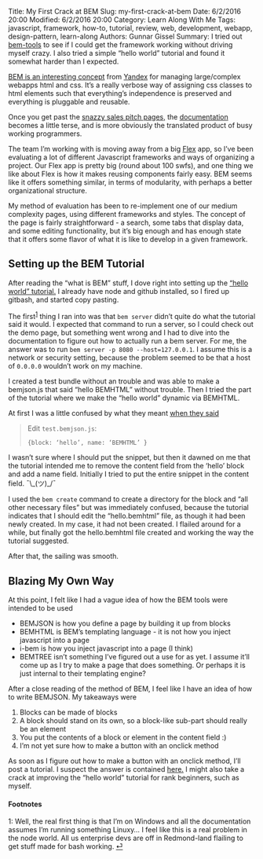 Title: My First Crack at BEM
Slug: my-first-crack-at-bem
Date: 6/2/2016 20:00
Modified: 6/2/2016 20:00
Category: Learn Along With Me
Tags: javascript, framework, how-to, tutorial, review, web, development, webapp, design-pattern, learn-along
Authors: Gunnar Gissel
Summary: I tried out [bem-tools](https://github.com/bem/bem-tools) to see if I could get the framework working without driving myself crazy.  I also tried a simple “hello world” tutorial and found it somewhat harder than I expected.

[BEM is an interesting concept](https://en.bem.info/) from [Yandex](https://www.yandex.ru/) for managing large/complex webapps html and css.  It’s a really verbose way of assigning css classes to html elements such that everything’s independence is preserved and everything is pluggable and reusable.

Once you get past the [snazzy sales pitch pages,](https://en.bem.info/methodology/) the [documentation](https://en.bem.info/technology/bemhtml/v2/intro/) becomes a little terse, and is more obviously the translated product of busy working programmers.

The team I’m working with is moving away from a big [Flex](https://en.wikipedia.org/wiki/Apache_Flex) app, so I’ve been evaluating a lot of different Javascript frameworks and ways of organizing a project.  Our Flex app is pretty big (round about 100 swfs), and one thing we like about Flex is how it makes reusing components fairly easy.  BEM seems like it offers something similar, in terms of modularity, with perhaps a better organizational structure.

My method of evaluation has been to re-implement one of our medium complexity pages, using different frameworks and styles.  The concept of the page is fairly straightforward - a search, some tabs that display data, and some editing functionality, but it’s big enough and has enough state that it offers some flavor of what it is like to develop in a given framework.

Setting up the BEM Tutorial
------------------------------------------

After reading the “what is BEM” stuff, I dove right into setting up the [“hello world” tutorial.](https://en.bem.info/technology/bemhtml/v2/intro/)  I already have node and github installed, so I fired up gitbash, and started copy pasting.

The first<a id="my-first-crack-at-bem-1-b"></a><sup>[1](#my-first-crack-at-bem-1)</sup> thing I ran into was that `bem server` didn’t quite do what the tutorial said it would.  I expected that command to run a server, so I could check out the demo page, but something went wrong and I had to dive into the documentation to figure out how to actually run a bem server.  For me, the answer was to run `bem server -p 8080 --host=127.0.0.1`.  I assume this is a network or security setting, because the problem seemed to be that a host of `0.0.0.0` wouldn’t work on my machine.

I created a test bundle without an trouble and was able to make a bemjson.js that said “hello BEMHTML” without trouble.  Then I tried the part of the tutorial where we make the “hello world” dynamic via BEMHTML.

At first I was a little confused by what they meant [when they said](https://en.bem.info/technology/bemhtml/v2/intro/#step-4-create-a-template-for-a-greeting)

> Edit `test.bemjson.js`:
>
> `{block: ‘hello’, name: ‘BEMHTML’ }`

I wasn’t sure where I should put the snippet, but then it dawned on me that the tutorial intended me to remove the content field from the ‘hello’ block and add a name field.  Initially I tried to put the entire snippet in the content field. ¯\\\_(ツ)_/¯

I used the `bem create` command to create a directory for the block and “all other necessary files” but was immediately confused, because the tutorial indicates that I should edit the “hello.bemhtml” file, as though it had been newly created.  In my case, it had not been created.  I flailed around for a while, but finally got the hello.bemhtml file created and working the way the tutorial suggested.

After that, the sailing was smooth.

Blazing My Own Way
--------------------------------

At this point, I felt like I had a vague idea of how the BEM tools were intended to be used

* BEMJSON is how you define a page by building it up from blocks
* BEMHTML is BEM’s templating language - it is not how you inject javascript into a page
* i-bem is how you inject javascript into a page (I think)
* BEMTREE isn’t something I’ve figured out a use for as yet.  I assume it’ll come up as I try to make a page that does something.  Or perhaps it is just internal to their templating engine?

After a close reading of the method of BEM, I feel like I have an idea of how to write BEMJSON.  My takeaways were 

1. Blocks can be made of blocks
2. A block should stand on its own, so a block-like sub-part should really be an element
3. You put the contents of a block or element in the content field :)
4. I’m not yet sure how to make a button with an onclick method

As soon as I figure out how to make a button with an onclick method, I’ll post a tutorial. I suspect the answer is contained [here.](https://en.bem.info/technology/bemhtml/v2/intro/#step-7-add-style-and-behavior-css-and-js)  I might also take a crack at improving the “hello world” tutorial for rank beginners, such as myself.

#### Footnotes

<a id="my-first-crack-at-bem-1">1:</a> Well, the real first thing is that I’m on Windows and all the documentation assumes I’m running something Linuxy…  I feel like this is a real problem in the node world.  All us enterprise devs are off in Redmond-land flailing to get stuff made for bash working. [⏎](#my-first-crack-at-bem-1-b)


